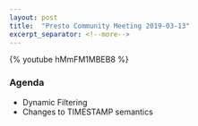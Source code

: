 ```yaml
---
layout: post
title:  "Presto Community Meeting 2019-03-13"
excerpt_separator: <!--more-->
---
```


{% youtube hMmFM1MBEB8 %}

### Agenda
* Dynamic Filtering
* Changes to TIMESTAMP semantics

<!--more-->
